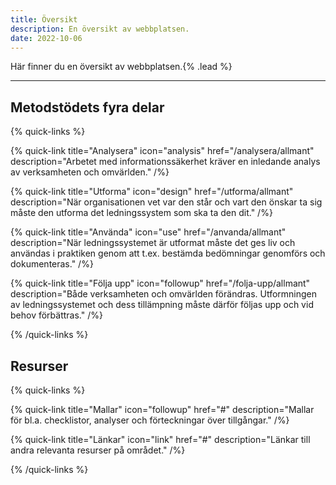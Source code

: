 ```yaml
---
title: Översikt
description: En översikt av webbplatsen.
date: 2022-10-06
---
```


Här finner du en översikt av webbplatsen.{% .lead %}

---

## Metodstödets fyra delar

{% quick-links %}

{% quick-link title="Analysera" icon="analysis" href="/analysera/allmant" description="Arbetet med informationssäkerhet kräver en inledande analys av verksamheten och omvärlden." /%}

{% quick-link title="Utforma" icon="design" href="/utforma/allmant" description="När organisationen vet var den står och vart den önskar ta sig måste den utforma det ledningssystem som ska ta den dit." /%}

{% quick-link title="Använda" icon="use" href="/anvanda/allmant" description="När ledningssystemet är utformat måste det ges liv och användas i praktiken genom att t.ex. bestämda bedömningar genomförs och dokumenteras." /%}

{% quick-link title="Följa upp" icon="followup" href="/folja-upp/allmant" description="Både verksamheten och omvärlden förändras. Utformningen av ledningssystemet och dess tillämpning måste därför följas upp och vid behov förbättras." /%}

{% /quick-links %}

## Resurser

{% quick-links %}

{% quick-link title="Mallar" icon="followup" href="#" description="Mallar för bl.a. checklistor, analyser och förteckningar över tillgångar." /%}

{% quick-link title="Länkar" icon="link" href="#" description="Länkar till andra relevanta resurser på området." /%}

{% /quick-links %}
